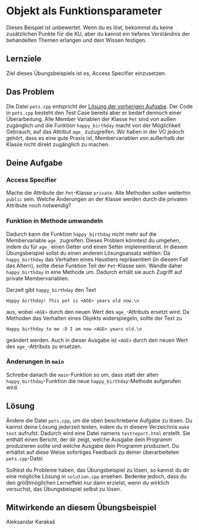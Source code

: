 # Objekt als Funktionsparameter

Dieses Beispiel ist unbewertet. Wenn du es löst, bekommst du keine zusätzlichen Punkte für die KU, aber du kannst ein tieferes Verständnis der behandelten Themen erlangen und dein Wissen festigen.

## Lernziele

Ziel dieses Übungsbeispiels ist es, Access Specifier einzusetzen.

## Das Problem

Die Datei `pets.cpp` entspricht der [Lösung der vorherigen Aufgabe](Semester%2002/OOP1/pr0jects/cpp-exercises/week_2/pets_4_object_as_parameter/solution.cpp). Der Code in `pets.cpp` besteht den Test Case bereits aber er bedarf dennoch einer Überarbeitung. Alle Member Variablen der Klasse `Pet` sind von außen zugänglich und die Funktion `happy_birthday` macht von der Möglichkeit Gebrauch, auf das Attribut `age_` zuzugreifen. Wir haben in der VO jedoch gehört, dass es eine gute Praxis ist, Membervariablen von außerhalb der Klasse nicht direkt zugänglich zu machen.

## Deine Aufgabe
### Access Specifier
Mache die Attribute der `Pet`-Klasse `private`. Alle Methoden sollen weiterhin `public` sein. Welche Änderungen an der Klasse werden durch die privaten Attribute noch notwendig?

### Funktion in Methode umwandeln
Dadurch kann die Funktion `happy_birthday` nicht mehr auf die Membervariable `age_` zugreifen. Dieses Problem könntest du umgehen, indem du für `age_` einen Getter und einen Setter implementierst. In diesem Übungsbeispiel sollst du einen anderen Lösungsansatz wählen: Da `happy_birthday` das Verhalten eines Haustiers repräsentiert (in diesem Fall das Altern), sollte diese Funktion Teil der `Pet`-Klasse sein. Wandle daher `happy_birthday` in eine Methode um. Dadurch erhält sie auch Zugriff auf private Membervariablen.

Derzeit gibt `happy_birthday` den Text

```
Happy birthday! This pet is <AGE> years old now.\n
```

aus, wobei `<AGE>` durch den neuen Wert des `age_`-Attributs ersetzt wird. Da Methoden das Verhalten eines Objekts widerspiegeln, sollte der Text zu

```
Happy birthday to me :D I am now <AGE> years old.\n
```

geändert werden. Auch in dieser Ausgabe ist `<AGE>` durch den neuen Wert des `age_`-Attributs zu ersetzen.

### Änderungen in `main`
Schreibe danach die `main`-Funktion so um, dass statt der alten `happy_birthday`-Funktion die neue `happy_birthday`-Methode aufgerufen wird.


## Lösung

Ändere die Datei `pets.cpp`, um die oben beschriebene Aufgabe zu lösen. Du kannst deine Lösung jederzeit testen, indem du in diesem Verzeichnis `make test` aufrufst. Dadurch wird eine Datei namens `testreport.html` erstellt. Sie enthält einen Bericht, der dir zeigt, welche Ausgabe dein Programm produzieren sollte und welche Ausgabe dein Programm produziert. Du erhältst auf diese Weise sofortiges Feedback zu deiner überarbeiteten `pets.cpp`-Datei.

Solltest du Probleme haben, das Übungsbeispiel zu lösen, so kannst du dir eine mögliche Lösung in `solution.cpp` ansehen. Bedenke jedoch, dass du den größtmöglichen Lerneffekt nur dann erzielst, wenn du wirklich versuchst, das Übungsbeispiel selbst zu lösen.

## Mitwirkende an diesem Übungsbeispiel
Aleksandar Karakaš

